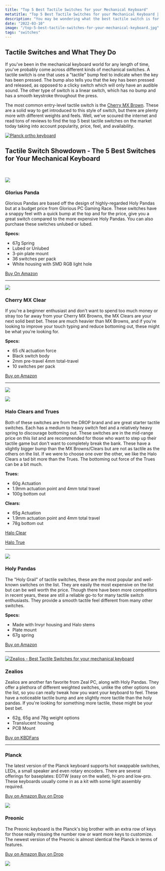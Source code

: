 ```yaml
---
title: "Top 5 Best Tactile Switches for your Mechanical Keyboard"
metatitle: "Top 5 Best Tactile Switches for your Mechanical Keyboard | holy pandas keyboard gateron yellow switches"
description: "You may be wondering what the best tactile switch is for your mechanical keyboard. Well, we’ve scoured the internet and read tons of reviews to find the top 5 best tactile switches on the market today."
date: "2022-03-10"
image: "/top-5-best-tactile-switches-for-your-mechanical-keyboard.jpg"
tags: "switches"
---
```


<div class="row align-items-center mb-5"><div class="col-lg-7">

## Tactile Switches and What They Do

If you've been in the mechanical keyboard world for any length of time, you've probably come across different kinds of mechanical switches. A tactile switch is one that uses a "tactile" bump feel to indicate when the key has been pressed. The bump also tells you that the key has been pressed and released, as opposed to a clicky switch which will only have an audible sound. The other type of switch is a linear switch, which has no bump and has a smooth keystroke throughout the press. 

The most common entry-level tactile switch is the [Cherry MX Brown](https://amzn.to/3J5boVN). These are a solid way to get introduced to this style of switch, but there are plenty more with different weights and feels. Well, we’ve scoured the internet and read tons of reviews to find the top 5 best tactile switches on the market today taking into account popularity, price, feel, and availability.

</div>
<div class="col-lg-5">

<a href="https://amzn.to/333pMu0">
<img src="/hako-clear.jpg" class="img-fluid" alt="Planck ortho keyboard ">
</a>
</div>
</div>

## Tactile Switch Showdown - The 5 Best Switches for Your Mechanical Keyboard

<br/>

<div class="row align-items-center"><div class="col-lg-4">

<a href="https://www.amazon.com/Glorious-Panda-Switch-UNLUBED-GLO-SWT-HPANDA/dp/B096DF64NS?crid=3RYSZH34FP9Y2&keywords=glorious%2Bpanda&qid=1646967080&sprefix=glorious%2Bpanda%2Caps%2C72&sr=8-2&th=1&linkCode=li3&tag=tryorthokey06-20&linkId=8ed12255c34b761e6cfcb7ce8c711614&language=en_US&ref_=as_li_ss_il" target="_blank"><img border="0" src="//ws-na.amazon-adsystem.com/widgets/q?_encoding=UTF8&ASIN=B096DF64NS&Format=_SL250_&ID=AsinImage&MarketPlace=US&ServiceVersion=20070822&WS=1&tag=tryorthokey06-20&language=en_US" ></a><img src="https://ir-na.amazon-adsystem.com/e/ir?t=tryorthokey06-20&language=en_US&l=li3&o=1&a=B096DF64NS" width="1" height="1" border="0" alt="" style="border:none !important; margin:0px !important;" />

</div>
<div class="col-lg-8">

### Glorius Panda

Glorious Pandas are based off the design of highly-regarded Holy Pandas but at a budget price from Glorious PC Gaming Race. These switches have a snappy feel with a quick bump at the top and for the price, give you a great switch compared to the more expensive Holy Pandas. You can also purchase these switches unlubed or lubed.

**Specs:**

- 67g Spring
- Lubed or Unlubed
- 3-pin plate mount
- 36 switches per pack
- White housing with SMD RGB light hole

<a class="btn btn-outline-primary" href="https://amzn.to/3CCgVRk">Buy On Amazon</a>

</div>
</div>

---

<div class="row align-items-center"><div class="col-lg-4">

<a href="https://www.amazon.com/Cherry-Mechanical-Keyboard-Replacement-MX1A-C1NN/dp/B09NVHYJ5Y?crid=3MAOC0XITFQ7I&keywords=cherry%2Bmx%2Bclear%2Bswitches&qid=1646967271&sprefix=cherry%2Bmx%2Bclear%2Bswitche%2Caps%2C61&sr=8-6&th=1&linkCode=li3&tag=tryorthokey06-20&linkId=4ad22470a647768d9d643c951f8d4107&language=en_US&ref_=as_li_ss_il" target="_blank"><img border="0" src="//ws-na.amazon-adsystem.com/widgets/q?_encoding=UTF8&ASIN=B09NVHYJ5Y&Format=_SL250_&ID=AsinImage&MarketPlace=US&ServiceVersion=20070822&WS=1&tag=tryorthokey06-20&language=en_US" ></a><img src="https://ir-na.amazon-adsystem.com/e/ir?t=tryorthokey06-20&language=en_US&l=li3&o=1&a=B09NVHYJ5Y" width="1" height="1" border="0" alt="" style="border:none !important; margin:0px !important;" />

</div>
<div class="col-lg-8">

### Cherry MX Clear

If you're a beginner enthusiast and don't want to spend too much money or stray too far away from your Cherry MX Browns, the MX Clears are your next solid best bet. These are much heavier than MX Browns, and if you're looking to improve your touch typing and reduce bottoming out, these might be what you're looking for.

**Specs:**

- 65 cN actuation force
- Black switch body
- 2mm pre-travel 4mm total-travel
- 10 switches per pack

<a class="btn btn-outline-primary" href="https://amzn.to/3tUPK0a">Buy on Amazon</a>

</div>
</div>

---

<div class="row align-items-center"><div class="col-lg-4">

<a href="https://www.amazon.com/dp/B083XLG7RQ?_encoding=UTF8&psc=1&linkCode=li3&tag=tryorthokey06-20&linkId=3d974dd7a51e88097bd08ecfc4961514&language=en_US&ref_=as_li_ss_il" target="_blank"><img border="0" src="//ws-na.amazon-adsystem.com/widgets/q?_encoding=UTF8&ASIN=B083XLG7RQ&Format=_SL250_&ID=AsinImage&MarketPlace=US&ServiceVersion=20070822&WS=1&tag=tryorthokey06-20&language=en_US" ></a><img src="https://ir-na.amazon-adsystem.com/e/ir?t=tryorthokey06-20&language=en_US&l=li3&o=1&a=B083XLG7RQ" width="1" height="1" border="0" alt="" style="border:none !important; margin:0px !important;" />

<a href="https://www.amazon.com/dp/B083XM1KX2?_encoding=UTF8&th=1&linkCode=li3&tag=tryorthokey06-20&linkId=933752fc09396a84e07ecb81157c012c&language=en_US&ref_=as_li_ss_il" target="_blank"><img border="0" src="//ws-na.amazon-adsystem.com/widgets/q?_encoding=UTF8&ASIN=B083XM1KX2&Format=_SL250_&ID=AsinImage&MarketPlace=US&ServiceVersion=20070822&WS=1&tag=tryorthokey06-20&language=en_US" ></a><img src="https://ir-na.amazon-adsystem.com/e/ir?t=tryorthokey06-20&language=en_US&l=li3&o=1&a=B083XM1KX2" width="1" height="1" border="0" alt="" style="border:none !important; margin:0px !important;" />

</div>
<div class="col-lg-8">

### Halo Clears and Trues

Both of these switches are from the DROP brand and are great starter tactile switches. Each has a medium to heavy switch feel and a relatively heavy spring to discourage bottoming out. These switches are in the mid-range price on this list and are recommended for those who want to step up their tactile game but don't want to completely break the bank. These have a slightly bigger bump than the MX Browns/Clears but are not as tactile as the others on the list. If we were to choose one over the other, we like the Halo Clears a tad bit more than the Trues. The bottoming out force of the Trues can be a bit much.

**Trues:**

- 60g Actuation
- 1.9mm actuation point and 4mm total travel
- 100g bottom out

**Clears:**

- 65g Actuation
- 1.9mm actuation point and 4mm total travel
- 78g bottom out

<a href="https://amzn.to/3pXLCem" class="btn btn-primary">Halo Clear</a>

<a class="btn btn-outline-primary" href="https://amzn.to/3MGRHpd">Halo True</a>

</div>
</div>

---

<div class="row align-items-center"><div class="col-lg-4">

<a href="https://www.amazon.com/Drop-Invyr-Panda-Mechanical-Switches/dp/B08HPMYG4T?crid=24EN6EXB1AJCS&keywords=glorious%2Bpanda&qid=1646967428&sprefix=glorious%2Bpanda%2Caps%2C75&sr=8-5&th=1&linkCode=li3&tag=tryorthokey06-20&linkId=61b288d78654e854b3c4a90257d07b65&language=en_US&ref_=as_li_ss_il" target="_blank"><img border="0" src="//ws-na.amazon-adsystem.com/widgets/q?_encoding=UTF8&ASIN=B08HPMYG4T&Format=_SL250_&ID=AsinImage&MarketPlace=US&ServiceVersion=20070822&WS=1&tag=tryorthokey06-20&language=en_US" ></a><img src="https://ir-na.amazon-adsystem.com/e/ir?t=tryorthokey06-20&language=en_US&l=li3&o=1&a=B08HPMYG4T" width="1" height="1" border="0" alt="" style="border:none !important; margin:0px !important;" />

</div>
<div class="col-lg-8">

### Holy Pandas

The "Holy Grail" of tactile switches, these are the most popular and well-known switches on the list. They are easily the most expensive on the list but can be well worth the price. Though there have been more competitors in recent years, these are still a reliable go-to for many tactile switch enthusiasts. They provide a smooth tactile feel different from many other switches.

**Specs:**

- Made with Invyr housing and Halo stems
- Plate mount
- 67g spring

<a class="btn btn-outline-primary" href="https://amzn.to/3pScyft">Buy on Amazon</a>

</div></div>

---

<div class="row align-items-center"><div class="col-lg-4">
<a href="https://kbdfans.com/r?id=r5ukhh">
<img class="img-fluid" src="/zealios.png"/ alt="Zealios - Best Tactile Switches for your mechanical keyboard">
</a>

</div>
<div class="col-lg-8">

### Zealios

Zealios are another fan favorite from Zeal PC, along with Holy Pandas. They offer a plethora of different weighted switches, unlike the other options on the list, so you can really tweak how you want your keyboard to feel. These have a noticeable tactile bump and are slightly more tactile than the holy pandas. If you're looking for something more tactile, these might be your best bet.

- 62g, 65g and 78g weight options
- Translucent housing
- PCB Mount

<a class="btn btn-outline-primary" href="https://kbdfans.com/r?id=r5ukhh">Buy on KBDFans</a>

</div></div>

---

<div class="row mt-5">
<div class="col-lg-6">

### Planck

The latest version of the Planck keyboard supports hot swappable switches, LEDs, a small speaker and even rotary encoders. There are several offerings for baseplates: EOTW (easy on the wallet), hi-pro and low-pro. These keyboards usually come in as a kit with some light assembly required.

<a class="btn btn-primary mr-2" href="https://amzn.to/333pMu0">
    Buy on Amazon
</a>

<a class="btn btn-secondary mr-2" href="https://drop.com/buy/planck-mechanical-keyboard?utm_source=linkshare&referer=T93XGG">
    Buy on Drop
</a>

<a href="https://www.amazon.com/dp/B08LX7ZXS4?&linkCode=li3&tag=tryorthokey06-20&linkId=0b7b9faf09aac73db64f301ec3da89ce&language=en_US&ref_=as_li_ss_il" target="_blank"><img border="0" src="//ws-na.amazon-adsystem.com/widgets/q?_encoding=UTF8&ASIN=B08LX7ZXS4&Format=_SL250_&ID=AsinImage&MarketPlace=US&ServiceVersion=20070822&WS=1&tag=tryorthokey06-20&language=en_US" ></a><img src="https://ir-na.amazon-adsystem.com/e/ir?t=tryorthokey06-20&language=en_US&l=li3&o=1&a=B08LX7ZXS4" width="1" height="1" border="0" alt="" style="border:none !important; margin:0px !important;" />

</div>
<div class="col-lg-6">

### Preonic

The Preonic keyboard is the Planck's big brother with an extra row of keys for those really missing the number row or want more keys to customize. The newest version of the Preonic is almost identical the Planck in terms of features.

<a class="btn btn-primary mr-2" href="https://amzn.to/3xzTDbF">
    Buy on Amazon
</a>

<a class="btn btn-secondary mr-2" href="https://drop.com/buy/preonic-mechanical-keyboard?utm_source=linkshare&referer=T93XGG">
    Buy on Drop
</a>

<a href="https://www.amazon.com/dp/B08L3WKZ73?&linkCode=li3&tag=tryorthokey06-20&linkId=6af0b7506a61073b0723facda319622d&language=en_US&ref_=as_li_ss_il" target="_blank"><img border="0" src="//ws-na.amazon-adsystem.com/widgets/q?_encoding=UTF8&ASIN=B08L3WKZ73&Format=_SL250_&ID=AsinImage&MarketPlace=US&ServiceVersion=20070822&WS=1&tag=tryorthokey06-20&language=en_US" ></a><img src="https://ir-na.amazon-adsystem.com/e/ir?t=tryorthokey06-20&language=en_US&l=li3&o=1&a=B08L3WKZ73" width="1" height="1" border="0" alt="" style="border:none !important; margin:0px !important;" />

</div>
</div>
